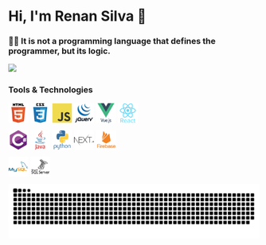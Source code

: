 # Hi, I'm Renan Silva 👋 

### 👨‍💻 It is not a programming language that defines the programmer, but its logic.

<p><img src="https://github-readme-stats.vercel.app/api/top-langs/?username=renancs93&layout=compact&theme=react"></p>

### Tools & Technologies
<p>
  <img align="center" alt="icon_html" height="40" width="40" src="https://github.com/devicons/devicon/blob/master/icons/html5/html5-original-wordmark.svg">
  <img align="center" alt="icon-css" height="40" width="40" src="https://github.com/devicons/devicon/blob/master/icons/css3/css3-original-wordmark.svg">
  <img align="center" alt="icon-js" height="40" width="40" src="https://github.com/devicons/devicon/blob/master/icons/javascript/javascript-original.svg">
  <img align="center" alt="icon-jquery" height="40" width="40" src="https://github.com/devicons/devicon/blob/master/icons/jquery/jquery-original-wordmark.svg">
  <img align="center" alt="icon-vue" height="40" width="40" src="https://github.com/devicons/devicon/blob/master/icons/vuejs/vuejs-original-wordmark.svg">
  <img align="center" alt="icon-react" height="40" width="40" src="https://github.com/devicons/devicon/blob/master/icons/react/react-original-wordmark.svg">
</p>
<p>
  <img align="center" alt="icon-csharp" height="40" width="40" src="https://github.com/devicons/devicon/blob/master/icons/csharp/csharp-original.svg">
  <img align="center" alt="icon-java" height="40" width="40" src="https://github.com/devicons/devicon/blob/master/icons/java/java-original-wordmark.svg">
  <img align="center" alt="icon-python" height="40" width="40" src="https://github.com/devicons/devicon/blob/master/icons/python/python-original-wordmark.svg">
  <img align="center" alt="icon-next" height="40" width="40" src="https://github.com/devicons/devicon/blob/master/icons/nextjs/nextjs-original-wordmark.svg">
  <img align="center" alt="icon-firebase" height="40" width="40" src="https://github.com/devicons/devicon/blob/master/icons/firebase/firebase-plain-wordmark.svg">
</p>
<p>
  <img align="center" alt="icon-mysql" height="40" width="40" src="https://github.com/devicons/devicon/blob/master/icons/mysql/mysql-original-wordmark.svg">
  <img align="center" alt="icon-sqlserver" height="40" width="40" src="https://github.com/devicons/devicon/blob/master/icons/microsoftsqlserver/microsoftsqlserver-plain-wordmark.svg">
</p>
  
![Snake animation](https://github.com/renancs93/renancs93/blob/output/github-contribution-grid-snake.svg)

<!--
**renancs93/renancs93** is a ✨ _special_ ✨ repository because its `README.md` (this file) appears on your GitHub profile.

Here are some ideas to get you started:

- 🔭 I’m currently working on ...
- 🌱 I’m currently learning ...
- 👯 I’m looking to collaborate on ...
- 🤔 I’m looking for help with ...
- 💬 Ask me about ...
- 📫 How to reach me: ...
- 😄 Pronouns: ...
- ⚡ Fun fact: ...
-->
